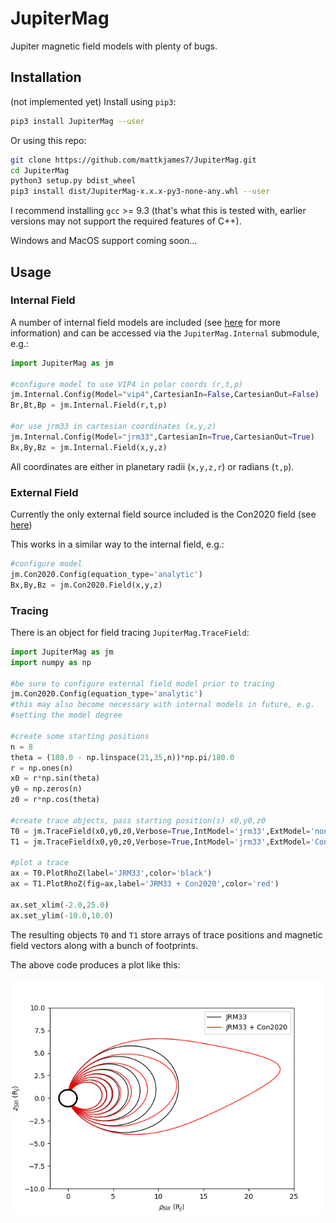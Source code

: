 # JupiterMag

Jupiter magnetic field models with plenty of bugs.

## Installation

(not implemented yet) Install using `pip3`:

```bash
pip3 install JupiterMag --user
```

Or using this repo:

```bash
git clone https://github.com/mattkjames7/JupiterMag.git
cd JupiterMag
python3 setup.py bdist_wheel
pip3 install dist/JupiterMag-x.x.x-py3-none-any.whl --user
```

I recommend installing `gcc` >= 9.3 (that's what this is tested with, earlier versions may not support the required features of C++).

Windows and MacOS support coming soon...

## Usage

### Internal Field

A number of internal field models are included (see [here](https://github.com/mattkjames7/libinternalfield/blob/main/README.md) for more information) and can be accessed via the ```JupiterMag.Internal``` submodule, e.g.:

```python
import JupiterMag as jm

#configure model to use VIP4 in polar coords (r,t,p)
jm.Internal.Config(Model="vip4",CartesianIn=False,CartesianOut=False)
Br,Bt,Bp = jm.Internal.Field(r,t,p)

#or use jrm33 in cartesian coordinates (x,y,z)
jm.Internal.Config(Model="jrm33",CartesianIn=True,CartesianOut=True)
Bx,By,Bz = jm.Internal.Field(x,y,z)
```

All coordinates are either in planetary radii (`x,y,z,r`) or radians (`t,p`).

### External Field

Currently the only external field source included is the Con2020 field (see [here](https://github.com/mattkjames7/Con2020))

This works in a similar way to the internal field, e.g.:

```python
#configure model
jm.Con2020.Config(equation_type='analytic')
Bx,By,Bz = jm.Con2020.Field(x,y,z)
```

### Tracing

There is an object for field tracing `JupiterMag.TraceField`:

```python
import JupiterMag as jm
import numpy as np

#be sure to configure external field model prior to tracing
jm.Con2020.Config(equation_type='analytic')
#this may also become necessary with internal models in future, e.g.
#setting the model degree

#create some starting positions
n = 8
theta = (180.0 - np.linspace(21,35,n))*np.pi/180.0
r = np.ones(n)
x0 = r*np.sin(theta)
y0 = np.zeros(n)
z0 = r*np.cos(theta)

#create trace objects, pass starting position(s) x0,y0,z0
T0 = jm.TraceField(x0,y0,z0,Verbose=True,IntModel='jrm33',ExtModel='none')
T1 = jm.TraceField(x0,y0,z0,Verbose=True,IntModel='jrm33',ExtModel='Con2020')

#plot a trace
ax = T0.PlotRhoZ(label='JRM33',color='black')
ax = T1.PlotRhoZ(fig=ax,label='JRM33 + Con2020',color='red')
	
ax.set_xlim(-2.0,25.0)
ax.set_ylim(-10.0,10.0)
```

The resulting objects `T0` and `T1` store arrays of trace positions and magnetic field vectors along with a bunch of footprints.

The above code produces a plot like this:

![](CompareTrace.png)
